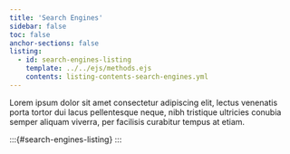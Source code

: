 ```yaml
---
title: 'Search Engines'
sidebar: false
toc: false
anchor-sections: false
listing:
  - id: search-engines-listing
    template: ../../ejs/methods.ejs
    contents: listing-contents-search-engines.yml
---
```


Lorem ipsum dolor sit amet consectetur adipiscing elit, lectus venenatis porta tortor dui lacus pellentesque neque, nibh tristique ultricies conubia semper aliquam viverra, per facilisis curabitur tempus at etiam.

:::{#search-engines-listing}
:::

